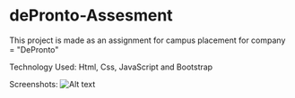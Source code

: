 # dePronto-Assesment

This project is made as an assignment for campus placement for company = "DePronto"

Technology Used: Html, Css, JavaScript and Bootstrap

Screenshots:
![Alt text](/imags/carousel-1.jpg?raw=true "Carousel 1")
